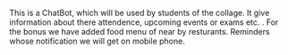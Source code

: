 This is a ChatBot, which will be used by students of the collage. 
It give information about there attendence, upcoming events or exams etc. .
For the bonus we have added food menu of near by resturants.
Reminders whose notification we will get on mobile phone.
